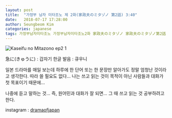 ```yaml
---
layout: post
title:  "가정부 남자 미타조노 제 2화(家政夫のミタゾノ 第2話) 3:40"
date:   2018-07-17 17:28:00
author: Seungbeom Kim
categories: japanese
tags: 가정부남자미타조노 가정부남자미타조노2화 家政夫のミタゾノ 家政夫のミタゾノ第2話 일본드라마 일드 큐우니 갑자기 dramaofjapan 일본어공부
---
```


<img src="{{ site.baseurl }}/assets/japanese/kaseifu_no_mitazono_2_1.png" title="Kaseifu no Mitazono ep2 1" class="post-image">

急に(きゅうに) : 갑자기
한글 발음 : 큐우니

일본 드라마를 매일 보는데 하루에 한 단어 또는 한 문장만 알아가도 정말 엄청난 것이라고 생각한다.
따라 쓸 필요도 없다... 나는 쓰고 읽는 것이 목적이 아닌 사람들과 대화가 첫 목표이기 때문에...

나중에 듣고 말하는 것... 즉, 원어민과 대화가 잘 되면... 그 때 쓰고 읽는 것 공부하려고 한다.

instagram : [dramaofjapan](https://www.instagram.com/p/BkIg9y5lqGL/?taken-by=dramaofjapan)
